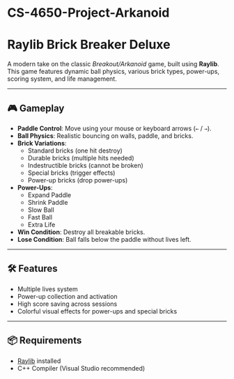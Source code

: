# CS-4650-Project-Arkanoid
# Raylib Brick Breaker Deluxe

A modern take on the classic *Breakout/Arkanoid* game, built using **Raylib**.  
This game features dynamic ball physics, various brick types, power-ups, scoring system, and life management.

---

## 🎮 Gameplay

- **Paddle Control**: Move using your mouse or keyboard arrows (`←` / `→`).
- **Ball Physics**: Realistic bouncing on walls, paddle, and bricks.
- **Brick Variations**:
  - Standard bricks (one hit destroy)
  - Durable bricks (multiple hits needed)
  - Indestructible bricks (cannot be broken)
  - Special bricks (trigger effects)
  - Power-up bricks (drop power-ups)
- **Power-Ups**:
  - Expand Paddle
  - Shrink Paddle
  - Slow Ball
  - Fast Ball
  - Extra Life
- **Win Condition**: Destroy all breakable bricks.
- **Lose Condition**: Ball falls below the paddle without lives left.

---

## 🛠️ Features

- Multiple lives system
- Power-up collection and activation
- High score saving across sessions
- Colorful visual effects for power-ups and special bricks

---

## 📦 Requirements

- [Raylib](https://www.raylib.com/) installed
- C++ Compiler (Visual Studio recommended)

